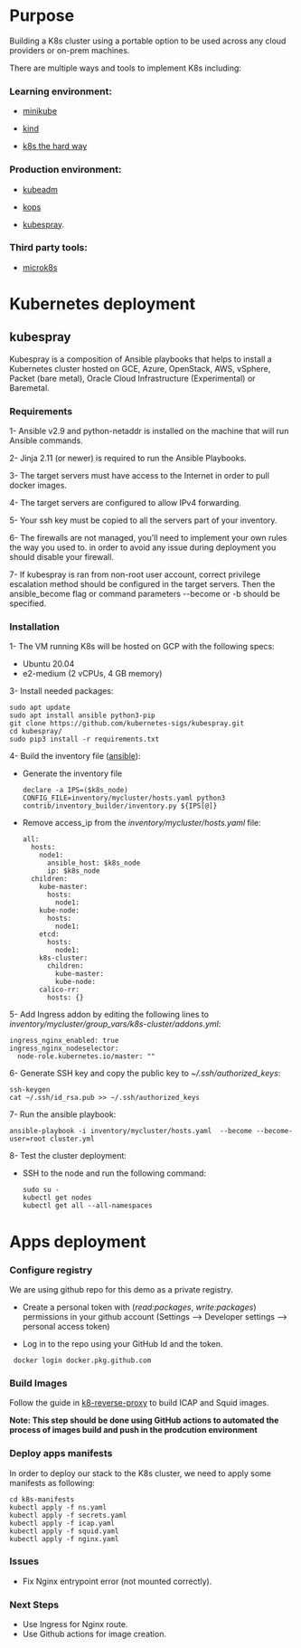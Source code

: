 # Purpose

Building a K8s cluster using a portable option to be used across any cloud providers or on-prem machines.

There are multiple ways and tools to implement K8s including:

  ### Learning environment:

   - [minikube](https://kubernetes.io/docs/setup/learning-environment/minikube)

   - [kind](https://kubernetes.io/docs/setup/learning-environment/kind)

   - [k8s the hard way](https://github.com/kelseyhightower/kubernetes-the-hard-way)

  ### Production environment:

   - [kubeadm](https://kubernetes.io/docs/setup/production-environment/tools/kubeadm)

   - [kops](https://kubernetes.io/docs/setup/production-environment/tools/kops)

   - [kubespray](https://kubernetes.io/docs/setup/production-environment/tools/kubespray).

  ### Third party tools:

   - [microk8s](https://microk8s.io)

# Kubernetes deployment

## kubespray

Kubespray is a composition of Ansible playbooks that helps to install a Kubernetes cluster hosted on GCE, Azure, OpenStack, AWS, vSphere, Packet (bare metal), Oracle Cloud Infrastructure (Experimental) or Baremetal.

### Requirements

1- Ansible v2.9 and python-netaddr is installed on the machine that will run Ansible commands.

2- Jinja 2.11 (or newer) is required to run the Ansible Playbooks.

3- The target servers must have access to the Internet in order to pull docker images.

4- The target servers are configured to allow IPv4 forwarding.

5- Your ssh key must be copied to all the servers part of your inventory.

6- The firewalls are not managed, you'll need to implement your own rules the way you used to. in order to avoid any issue during deployment you should disable your firewall.

7- If kubespray is ran from non-root user account, correct privilege escalation method should be configured in the target servers. Then the ansible_become flag or command parameters --become or -b should be specified.

### Installation

1- The VM running K8s will be hosted on GCP with the following specs:

- Ubuntu 20.04
- e2-medium (2 vCPUs, 4 GB memory)

3- Install needed packages:

```
sudo apt update
sudo apt install ansible python3-pip
git clone https://github.com/kubernetes-sigs/kubespray.git
cd kubespray/
sudo pip3 install -r requirements.txt
```

4- Build the inventory file ([ansible](https://github.com/kubernetes-sigs/kubespray/blob/master/docs/ansible.md)):

  - Generate the inventory file
 
    ```
    declare -a IPS=($k8s_node)
    CONFIG_FILE=inventory/mycluster/hosts.yaml python3 contrib/inventory_builder/inventory.py ${IPS[@]}
    ```

  - Remove access_ip from the _inventory/mycluster/hosts.yaml_ file:

	```
	all:
	  hosts:
	    node1:
	      ansible_host: $k8s_node
	      ip: $k8s_node
	  children:
	    kube-master:
	      hosts:
	        node1:
	    kube-node:
	      hosts:
	        node1:
	    etcd:
	      hosts:
	        node1:
	    k8s-cluster:
	      children:
	        kube-master:
	        kube-node:
	    calico-rr:
	      hosts: {}
	```

5- Add Ingress addon by editing the following lines to _inventory/mycluster/group_vars/k8s-cluster/addons.yml_:

```
ingress_nginx_enabled: true
ingress_nginx_nodeselector:
  node-role.kubernetes.io/master: ""
```

6- Generate SSH key and copy the public key to _~/.ssh/authorized_keys_:

```
ssh-keygen
cat ~/.ssh/id_rsa.pub >> ~/.ssh/authorized_keys 
```

7- Run the ansible playbook:

  `ansible-playbook -i inventory/mycluster/hosts.yaml  --become --become-user=root cluster.yml`

8- Test the cluster deployment:

- SSH to the node and run the following command:
  ```
  sudo su - 
  kubectl get nodes
  kubectl get all --all-namespaces
  ``` 

# Apps deployment

### Configure registry

We are using github repo for this demo as a private registry.

- Create a personal token with (_read:packages_, _write:packages_) permissions in your github account (Settings --> Developer settings --> personal access token)
 
- Log in to the repo using your GitHub Id and the token.

` docker login docker.pkg.github.com` 

### Build Images

Follow the guide in [k8-reverse-proxy](https://github.com/k8-proxy/k8-reverse-proxy/tree/develop/stable-src) to build ICAP and Squid images.

**Note: This step should be done using GitHub actions to automated the process of images build and push in the prodcution environment**

### Deploy apps manifests

In order to deploy our stack to the K8s cluster, we need to apply some manifests as following:

```
cd k8s-manifests
kubectl apply -f ns.yaml
kubectl apply -f secrets.yaml
kubectl apply -f icap.yaml
kubectl apply -f squid.yaml
kubectl apply -f nginx.yaml
```
### Issues

- Fix Nginx entrypoint error (not mounted correctly).

### Next Steps

- Use Ingress for Nginx route.
- Use Github actions for image creation.